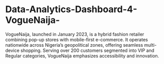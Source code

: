 # Data-Analytics-Dashboard-4-VogueNaija-
VogueNaija, launched in January 2023, is a hybrid fashion retailer combining pop-up stores with mobile-first e-commerce. It operates nationwide across Nigeria’s geopolitical zones, offering seamless multi-device shopping. Serving over 200 customers segmented into VIP and Regular categories, VogueNaija emphasizes accessibility and innovation.

